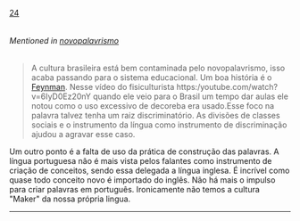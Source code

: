 [24](https://github.com/guilhermeprokisch/guilherme/issues/24) 
###### 

 


###### Mentioned in [novopalavrismo](novopalavrismo.md)  
 > A cultura brasileira está bem contaminada pelo novopalavrismo, isso acaba passando para o sistema educacional. Um boa história é o [Feynman](Feynman.md). Nesse vídeo do fisiculturista https:/youtube.com/watch?v=6IyD0Ez20nY quando ele veio para o Brasil um tempo dar aulas ele notou como o uso excessivo de decoreba era usado.Esse foco na palavra talvez tenha um raiz discriminatório. As divisões de classes sociais e o instrumento da língua como instrumento de discriminação ajudou a agravar esse caso.

Um outro ponto é a falta de uso da prática de construção das palavras. A língua portuguesa não é mais vista pelos falantes como instrumento de criação de conceitos, sendo essa delegada a língua inglesa. É incrível como quase todo conceito novo é importado do inglês. Não há mais o impulso para criar palavras em português. Ironicamente não temos a cultura "Maker"  da nossa própria lingua.

-------------------------------------------------------------------------------


